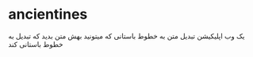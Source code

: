 # ancientines
یک  وب اپلیکیشن تبدیل متن به خطوط باستانی که میتونید بهش متن بدید که تبدیل به خطوط باستانی کند
